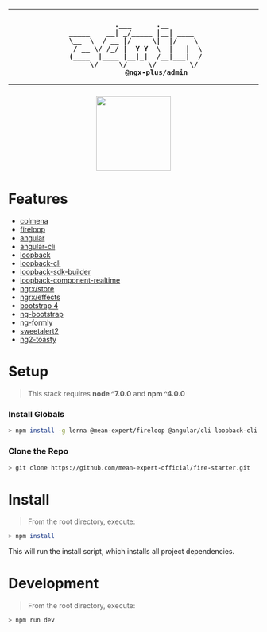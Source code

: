 * * *

<h3 align="center">

```console
            .___      .__        
 _____    __| _/_____ |__| ____  
\__  \  / __ |/     \|  |/    \
  / __ \/ /_/ |  Y Y  \  |   |  \
 (____  |____ |__|_|  /__|___|  /
     \/     \/     \/        \/
           @ngx-plus/admin
```

</h3>

* * *

<h3 align="center">
<img src="https://github.com/ngx-plus/admin/blob/master/apps/webapp/src/assets/img/ngx-plus-light.png" width="150px" />
</h3>

# Features

-   <a href="https://github.com/colmena/colmena">colmena</a>
-   <a href="http://fireloop.io">fireloop</a>
-   <a href="https://angular.io/">angular</a>
-   <a href="https://github.com/angular/angular-cli">angular-cli</a>
-   <a href="http://loopback.io/doc/index.html">loopback</a>
-   <a href="https://github.com/strongloop/loopback-cli">loopback-cli</a>
-   <a href="https://github.com/mean-expert-official/loopback-sdk-builder">loopback-sdk-builder</a>
-   <a href="https://github.com/mean-expert-official/loopback-component-realtime">loopback-component-realtime</a>
-   <a href="https://github.com/ngrx/store">ngrx/store</a>
-   <a href="https://github.com/ngrx/effects">ngrx/effects</a>
-   <a href="http://v4-alpha.getbootstrap.com/">bootstrap 4</a>
-   <a href="https://ng-bootstrap.github.io/#/home">ng-bootstrap</a>
-   <a href="https://github.com/formly-js/ng-formly">ng-formly</a>
-   <a href="https://limonte.github.io/sweetalert2/">sweetalert2</a>
-   <a href="https://github.com/akserg/ng2-toasty">ng2-toasty</a>

# Setup

> This stack requires <b>node ^7.0.0</b> and <b>npm ^4.0.0</b>

### Install Globals

```sh
> npm install -g lerna @mean-expert/fireloop @angular/cli loopback-cli nodemon
```

### Clone the Repo

```sh
> git clone https://github.com/mean-expert-official/fire-starter.git
```

# Install

> From the root directory, execute:

```sh
> npm install
```

This will run the install script, which installs all project dependencies.

# Development

> From the root directory, execute:

```sh
> npm run dev
```
